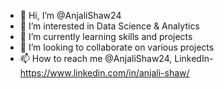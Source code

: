 - 👋 Hi, I’m @AnjaliShaw24
- 👀 I’m interested in Data Science & Analytics
- 🌱 I’m currently learning skills and projects
- 💞️ I’m looking to collaborate on various projects 
- 📫 How to reach me @AnjaliShaw24, LinkedIn- https://www.linkedin.com/in/anjali-shaw/

<!---
AnjaliShaw24/AnjaliShaw24 is a ✨ special ✨ repository because its `README.md` (this file) appears on your GitHub profile.
You can click the Preview link to take a look at your changes.
--->
